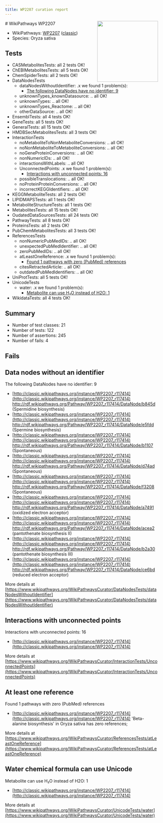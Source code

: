 ```yaml
---
title: WP2207 curation report
---
```


<img style="float: right; width: 200px" src="https://upload.wikimedia.org/wikipedia/commons/thumb/8/83/Wplogo_with_text_500.png/640px-Wplogo_with_text_500.png" />
# WikiPathways WP2207

* WikiPathways: [WP2207](https://wikipathways.org/pathways/WP2207) ([classic](https://classic.wikipathways.org/instance/WP2207))
* Species: Oryza sativa
## Tests
* CASMetabolitesTests: all 2 tests OK!
* ChEBIMetabolitesTests: all 5 tests OK!
* ChemSpiderTests: all 2 tests OK!
* DataNodesTests
    * dataNodesWithoutIdentifier: .x we found 1 problem(s):
        * [The following DataNodes have no identifier: 9](#d2d32fa8)
    * unknownTypes_knownDatasource: .. all OK!
    * unknownTypes: .. all OK!
    * unknownTypes_Reactome: .. all OK!
    * otherDataSource: .. all OK!
* EnsemblTests: all 4 tests OK!
* GeneTests: all 5 tests OK!
* GeneralTests: all 15 tests OK!
* HMDBSecMetabolitesTests: all 3 tests OK!
* InteractionTests
    * noMetaboliteToNonMetaboliteConversions: .. all OK!
    * noNonMetaboliteToMetaboliteConversions: .. all OK!
    * noGeneProteinConversions: .. all OK!
    * nonNumericIDs: .. all OK!
    * interactionsWithLabels: .. all OK!
    * UnconnectedPoints: .x we found 1 problem(s):
        * [Interactions with unconnected points: 16](#7f1d407d)
    * possibleTranslocations: .. all OK!
    * noProteinProteinConversions: .. all OK!
    * incorrectKEGGIdentifiers: .. all OK!
* KEGGMetaboliteTests: all 2 tests OK!
* LIPIDMAPSTests: all 1 tests OK!
* MetaboliteStructureTests: all 1 tests OK!
* MetabolitesTests: all 15 tests OK!
* OudatedDataSourcesTests: all 24 tests OK!
* PathwayTests: all 8 tests OK!
* ProteinsTests: all 2 tests OK!
* PubChemMetabolitesTests: all 3 tests OK!
* ReferencesTests
    * nonNumericPubMedIDs: .. all OK!
    * unexpectedPubMedIdentifier: .. all OK!
    * zeroPubMedIDs: .. all OK!
    * atLeastOneReference: .x we found 1 problem(s):
        * [Found 1 pathways with zero (PubMed) references](#d0a459f0)
    * citesRetractedArticle: .. all OK!
    * outdatedPubMedIdentifiers: .. all OK!
* UniProtTests: all 5 tests OK!
* UnicodeTests
    * water: .x we found 1 problem(s):
        * [Metabolite can use H₂O instead of H2O: 1](#a680b2d0)
* WikidataTests: all 4 tests OK!


## Summary

* Number of test classes: 21
* Number of tests: 122
* Number of assertions: 245
* Number of fails: 4

## Fails

<a name="d2d32fa8" />

## Data nodes without an identifier

The following DataNodes have no identifier: 9

* [http://classic.wikipathways.org/instance/WP2207_r117414](http://classic.wikipathways.org/instance/WP2207_r117414) http://rdf.wikipathways.org/Pathway/WP2207_r117414/DataNode/b845d (Spermidine biosynthesis)
* [http://classic.wikipathways.org/instance/WP2207_r117414](http://classic.wikipathways.org/instance/WP2207_r117414) http://rdf.wikipathways.org/Pathway/WP2207_r117414/DataNode/e5fdd (Spermine biosynthesis)
* [http://classic.wikipathways.org/instance/WP2207_r117414](http://classic.wikipathways.org/instance/WP2207_r117414) http://rdf.wikipathways.org/Pathway/WP2207_r117414/DataNode/b1107 (Spontaneous)
* [http://classic.wikipathways.org/instance/WP2207_r117414](http://classic.wikipathways.org/instance/WP2207_r117414) http://rdf.wikipathways.org/Pathway/WP2207_r117414/DataNode/d74ad (Spontaneous)
* [http://classic.wikipathways.org/instance/WP2207_r117414](http://classic.wikipathways.org/instance/WP2207_r117414) http://rdf.wikipathways.org/Pathway/WP2207_r117414/DataNode/f3208 (Spontaneous)
* [http://classic.wikipathways.org/instance/WP2207_r117414](http://classic.wikipathways.org/instance/WP2207_r117414) http://rdf.wikipathways.org/Pathway/WP2207_r117414/DataNode/a7491 (oxidized electron acceptor)
* [http://classic.wikipathways.org/instance/WP2207_r117414](http://classic.wikipathways.org/instance/WP2207_r117414) http://rdf.wikipathways.org/Pathway/WP2207_r117414/DataNode/acea2 (pantothenate biosynthesis II)
* [http://classic.wikipathways.org/instance/WP2207_r117414](http://classic.wikipathways.org/instance/WP2207_r117414) http://rdf.wikipathways.org/Pathway/WP2207_r117414/DataNode/b2a30 (pantothenate biosynthesis III)
* [http://classic.wikipathways.org/instance/WP2207_r117414](http://classic.wikipathways.org/instance/WP2207_r117414) http://rdf.wikipathways.org/Pathway/WP2207_r117414/DataNode/ce6bd (reduced electron acceptor)


More details at [https://www.wikipathways.org/WikiPathwaysCurator/DataNodesTests/dataNodesWithoutIdentifier](https://www.wikipathways.org/WikiPathwaysCurator/DataNodesTests/dataNodesWithoutIdentifier)

<a name="7f1d407d" />

## Interactions with unconnected points

Interactions with unconnected points: 16

* [http://classic.wikipathways.org/instance/WP2207_r117414](http://classic.wikipathways.org/instance/WP2207_r117414)


More details at [https://www.wikipathways.org/WikiPathwaysCurator/InteractionTests/UnconnectedPoints](https://www.wikipathways.org/WikiPathwaysCurator/InteractionTests/UnconnectedPoints)

<a name="d0a459f0" />

## At least one reference

Found 1 pathways with zero (PubMed) references

* [http://classic.wikipathways.org/instance/WP2207_r117414](http://classic.wikipathways.org/instance/WP2207_r117414) 'Beta-alanine biosynthesis' in Oryza sativa has zero references; 


More details at [https://www.wikipathways.org/WikiPathwaysCurator/ReferencesTests/atLeastOneReference](https://www.wikipathways.org/WikiPathwaysCurator/ReferencesTests/atLeastOneReference)

<a name="a680b2d0" />

## Water chemical formula can use Unicode

Metabolite can use H₂O instead of H2O: 1

* [http://classic.wikipathways.org/instance/WP2207_r117414](http://classic.wikipathways.org/instance/WP2207_r117414)


More details at [https://www.wikipathways.org/WikiPathwaysCurator/UnicodeTests/water](https://www.wikipathways.org/WikiPathwaysCurator/UnicodeTests/water)

